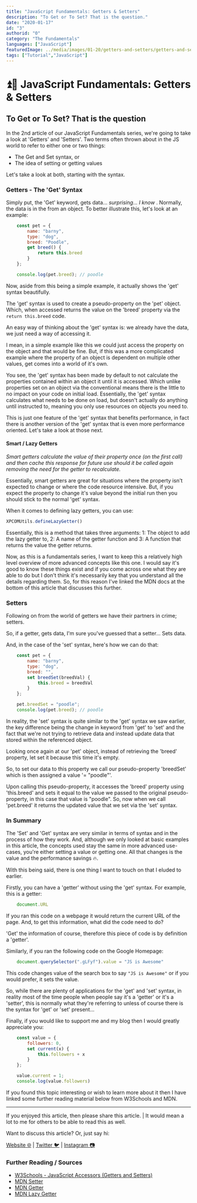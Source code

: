 ```yaml
---
title: "JavaScript Fundamentals: Getters & Setters"
description: "To Get or To Set? That is the question."
date: "2020-01-17"
id: "3"
authorid: "0"
category: "The Fundamentals"
languages: ["JavaScript"]
featuredImage: ../media/images/01-20/getters-and-setters/getters-and-setters-background-image.jpeg
tags: ["Tutorial","JavaScript"]
---
```


# ⏫🔽 JavaScript Fundamentals: Getters & Setters

## To Get or To Set? That is the question

In the 2nd article of our JavaScript Fundamentals series, we're going to take a look at 'Getters' and 'Setters'. Two terms often thrown about in the JS world to refer to either one or two things:

* The Get and Set syntax, or
* The idea of setting or getting values

Let's take a look at both, starting with the syntax.

### Getters - The 'Get' Syntax

Simply put, the 'Get' keyword, gets data... *surprising... I know* . Normally, the data is in the from an object. To better illustrate this, let's look at an example:

```JavaScript
    const pet = {
        name: "barny",
        type: "dog",
        breed: "Poodle",
        get breed() {
            return this.breed
        }
    };

    console.log(pet.breed); // poodle
```

Now, aside from this being a simple example, it actually shows the 'get' syntax beautifully.

The 'get' syntax is used to create a pseudo-property on the 'pet' object. Which, when accessed returns the value on the 'breed' property via the `return this.breed` code.

An easy way of thinking about the 'get' syntax is: we already have the data, we just need a way of accessing it.

I mean, in a simple example like this we could just access the property on the object and that would be fine. But, if this was a more complicated example where the property of an object is dependent on multiple other values, get comes into a world of it's own.

You see, the 'get' syntax has been made by default to not calculate the properties contained within an object it until it is accessed. Which unlike properties set on an object via the conventional means there is the little to no impact on your code on initial load. Essentially, the 'get' syntax calculates what needs to be done on load, but doesn't actually do anything until instructed to, meaning you only use resources on objects you need to.

This is just one feature of the 'get' syntax that benefits performance, in fact there is another version of the 'get' syntax that is even more performance oriented. Let's take a look at those next.

#### Smart / Lazy Getters

*Smart getters calculate the value of their property once (on the first call) and then cache this response for future use should it be called again removing the need for the getter to recalculate.*

Essentially, smart getters are great for situations where the property isn't expected to change or where the code resource intensive. But, if you expect the property to change it's value beyond the initial run then you should stick to the normal 'get' syntax.

When it comes to defining lazy getters, you can use:

```JavaScript
XPCOMUtils.defineLazyGetter()
```

Essentially, this is a method that takes three arguments: 1: The object to add the lazy getter to, 2: A name of the getter function and 3: A function that returns the value the getter returns.

Now, as this is a fundamentals series, I want to keep this a relatively high level overview of more advanced concepts like this one. I would say it's good to know these things exist and if you come across one what they are able to do but I don't think it's necessarily key that you understand all the details regarding them. So, for this reason I've linked the MDN docs at the bottom of this article that discusses this further.

### Setters

Following on from the world of getters we have their partners in crime; setters.

So, if a getter, gets data, I'm sure you've guessed that a setter... Sets data.

And, in the case of the 'set' syntax, here's how we can do that:

```JavaScript
    const pet = {
        name: "barny",
        type: "dog",
        breed: "",
        set breedSet(breedVal) {
            this.breed = breedVal
        }
    };

    pet.breedSet = "poodle";
    console.log(pet.breed); // poodle
```

In reality, the 'set' syntax is quite similar to the 'get' syntax we saw earlier, the key difference being the change in keyword from 'get' to 'set' and the fact that we're not trying to retrieve data and instead update data that stored within the referenced object.

Looking once again at our 'pet' object, instead of retrieving the 'breed' property, let set it because this time it's empty.

So, to set our data to this property we call our pseudo-property 'breedSet' which is then assigned a value '= "poodle"'.

Upon calling this pseudo-property, it accesses the 'breed' property using 'this.breed' and sets it equal to the value we passed to the original pseudo-property, in this case that value is "poodle". So, now when we call 'pet.breed' it returns the updated value that we set via the 'set' syntax.

### In Summary

The 'Set' and 'Get' syntax are very similar in terms of syntax and in the process of how they work. And, although we only looked at basic examples in this article, the concepts used stay the same in more advanced use-cases, you're either setting a value or getting one. All that changes is the value and the performance savings 🔥.

With this being said, there is one thing I want to touch on that I eluded to earlier.

Firstly, you can have a 'getter' without using the 'get' syntax. For example, this is a getter:

```JavaScript
    document.URL
```

If you ran this code on a webpage it would return the current URL of the page. And, to get this information, what did the code need to do?

'Get' the information of course, therefore this piece of code is by definition a 'getter'.

Similarly, if you ran the following code on the Google Homepage:

```JavaScript
    document.querySelector(".gLFyf").value = "JS is Awesome"
```

This code changes value of the search box to say `"JS is Awesome"` or if you would prefer, it sets the value.

So, while there are plenty of applications for the 'get' and 'set' syntax, in reality most of the time people when people say it's a 'getter' or it's a 'setter', this is normally what they're referring to unless of course there is the syntax for 'get' or 'set' present...

Finally, if you would like to support me and my blog then I would greatly appreciate you:

```JavaScript
    const value = {
        followers: 0,
        set current(x) {
            this.followers + x
        }
    };

    value.current = 1;
    console.log(value.followers)
```

If you found this topic interesting or wish to learn more about it then I have linked some further reading material below from W3Schools and MDN.

---

If you enjoyed this article, then please share this article. | It would mean a lot to me for others to be able to read this as well.

Want to discuss this article? Or, just say hi:

[Website 🌐](https://www.conermurphy.com) | [Twitter 🐦](https://twitter.com/ConerMMurphy) | [Instagram 📷](https://www.instagram.com/conermurphy/)

### Further Reading / Sources

- [W3Schools - JavaScript Accessors (Getters and Setters)](https://www.w3schools.com/js/js_object_accessors.asp)
- [MDN Setter](https://developer.mozilla.org/en-US/docs/Web/JavaScript/Reference/Functions/set)
- [MDN Getter](https://developer.mozilla.org/en-US/docs/Web/JavaScript/Reference/Functions/get)
- [MDN Lazy Getter](https://developer.mozilla.org/en-US/docs/Mozilla/JavaScript_code_modules/XPCOMUtils.jsm#defineLazyGetter)
